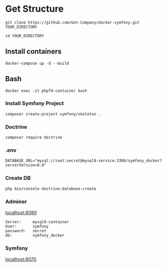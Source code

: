 # Get Structure

    git clone https://github.com/Get-Company/docker-symfony.git  YOUR_DIRECTORY

    cd YOUR_DIRECTORY

## Install containers
    docker-compose up -d --build

## Bash
    docker exec -it php74-container bash

### Install Symfony Project
    composer create-project symfony/skeleton .

### Doctrine
    composer require doctrine

### .env
    DATABASE_URL="mysql://root:secret@mysql8-service:3306/symfony_docker?serverVersion=8.0"

### Create DB

    php bin/console doctrine:database:create

### Adminer
<a href="localhost:8080">localhost:8080</a>

    Server:     mysql8-container
    User:       symfony
    password:   secret
    db:         symfony_docker
    

### Symfony
<a href="localhost:8070">localhost:8070</a>